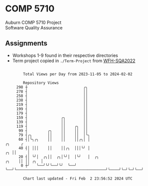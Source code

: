 # COMP 5710
Auburn COMP 5710 Project  
Software Quality Assurance

## Assignments
- Workshops 1-9 found in their respective directories
- Term project copied in `./Term-Project` from [WFH-SQA2022](https://github.com/wumphlett/WFH-SQA2022-AUBURN)

```

        Total Views per Day from 2023-11-05 to 2024-02-02

        Repository Views
     298 ┼                         ╭╮
     278 ┤                         ││
     258 ┤                         ││
     238 ┤                         ││
     219 ┤                         ││
     199 ┤                         ││
     179 ┤                         ││
     159 ┤               ╭╮        ││
     139 ┤               ││        ││
     119 ┤               ││    ╭╮  ││
      99 ┤         ╭╮    ││    ││  ││
      79 ┤╭╮       ││    ││    ││  │╰╮
      60 ┤│╰╮╭╮    ││    ││    ││╭╮│ │                                                     ╭╮     ╭
      40 ┤│ │││    ││    ││╭╮  │││╰╯ │                                                  ╭╮ ││     │
      20 ┤│ ╰╯│  ╭╮││  ╭╮│╰╯│  │╰╯   │  ╭╮                                        ╭╮    ││ ││ ╭╮  │
       0 ┼╯   ╰──╯╰╯╰──╯╰╯  ╰──╯     ╰──╯╰────────────────────────────────────────╯╰────╯╰─╯╰─╯╰──╯

        Chart last updated - Fri Feb  2 23:56:52 2024 UTC
        
```
